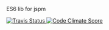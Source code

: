 ES6 lib for jspm

<p align="left">
<a href="https://travis-ci.org/djindjic/metabolicjs">
  <img alt="Travis Status" src="http://img.shields.io/travis/djindjic/metabolicjs/master.svg?style=flat&amp;label=travis">
</a>

<a href="https://codeclimate.com/github/djindjic/metabolicjs">
  <img alt="Code Climate Score" src="http://img.shields.io/codeclimate/github/djindjic/metabolicjs.svg?style=flat">
</a>
</p>
